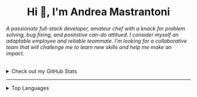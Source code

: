 <h1 align="center">Hi 👋, I'm Andrea Mastrantoni</h1>
<h6 align="left">A passionate full-stack developer, amateur chef with a knack for problem solving, bug fixing, and postistive can-do attitued. I consider myself an adaptable employee and reliable teammate. I’m looking for a collaborative team that will challenge me to learn new skills and help me make an impact.</h6>

<details>
    <summary>Check out my GitHub Stats</summary>
    <p align="left"> <img src="https://andmast-github-stats.vercel.app/api?username=andmast&show_icons=true&theme=gruvbox" alt="andmast Github Stats" /></p>
</details>
<hr>
<details>
    <summary>Top Languages</summary>
    <p align="left"> <img src="https://andmast-github-stats.vercel.app/api/top-langs/?username=andmast&hide=html" alt="andmast Top Languages" /></p>
</details>

